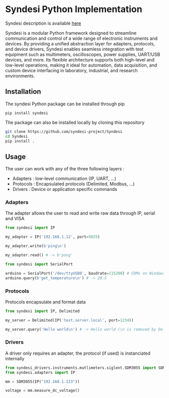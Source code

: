 # Syndesi Python Implementation

Syndesi description is available [here](https://github.com/syndesi-project/Syndesi/README.md)

Syndesi is a modular Python framework designed to streamline communication and control of a wide range of electronic instruments and devices. By providing a unified abstraction layer for adapters, protocols, and device drivers, Syndesi enables seamless integration with test equipment such as multimeters, oscilloscopes, power supplies, UART/USB devices, and more. Its flexible architecture supports both high-level and low-level operations, making it ideal for automation, data acquisition, and custom device interfacing in laboratory, industrial, and research environments.

## Installation

The syndesi Python package can be installed through pip

``pip install syndesi``

The package can also be installed locally by cloning this repository

```bash
git clone https://github.com/syndesi-project/Syndesi
cd Syndesi
pip install .
```

## Usage

The user can work with any of the three following layers :

- Adapters : low-level communication (IP, UART, ...)
- Protocols : Encapsulated protocols (Delimited, Modbus, ...)
- Drivers : Device or application specific commands

### Adapters

The adapter allows the user to read and write raw data through IP, serial and VISA

```python
from syndesi import IP

my_adapter = IP('192.168.1.12', port=5025)

my_adapter.write(b'ping\n')

my_adapter.read() # -> b'pong'
```

```python
from syndesi import SerialPort

arduino = SerialPort('/dev/ttyUSB0', baudrate=115200) # COMx on Windows
arduino.query(b'get_temperature\n') # -> 20.5
```

### Protocols

Protocols encapsulate and format data

```python
from syndesi import IP, Delimited

my_server = Delimited(IP('test.server.local', port=1234))

my_server.query('Hello world\n') # -> Hello world (\n is removed by Delimited)

```

### Drivers

A driver only requires an adapter, the protocol (if used) is instanciated internally

```python
from syndesi_drivers.instruments.mutlimeters.siglent.SDM3055 import SDM3055
from syndesi.adapters import IP

mm = SDM3055(IP("192.168.1.123"))

voltage = mm.measure_dc_voltage()
```
